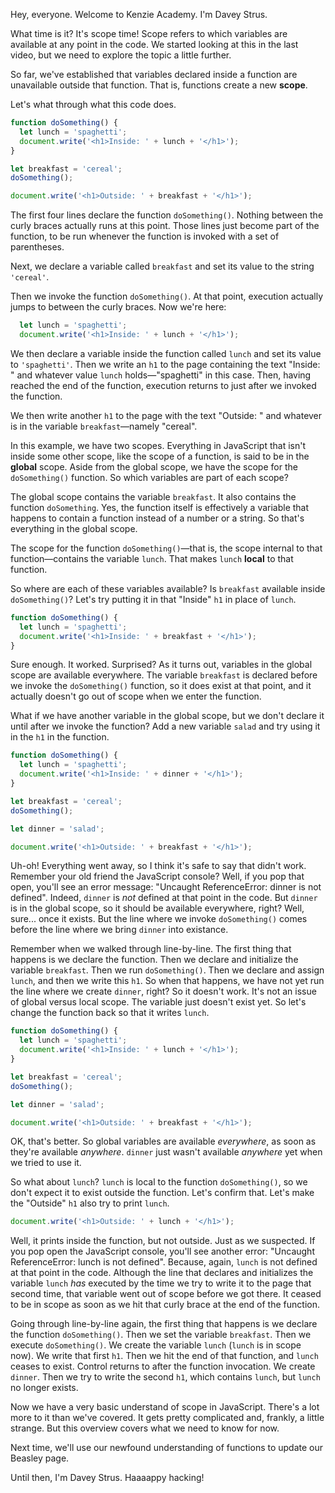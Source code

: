 Hey, everyone. Welcome to Kenzie Academy. I'm Davey Strus.

What time is it? It's scope time! Scope refers to which variables are available at any point in the code. We started looking at this in the last video, but we need to explore the topic a little further.

So far, we've established that variables declared inside a function are unavailable outside that function. That is, functions create a new **scope**.

Let's what through what this code does.

```js
function doSomething() {
  let lunch = 'spaghetti';
  document.write('<h1>Inside: ' + lunch + '</h1>');
}

let breakfast = 'cereal';
doSomething();

document.write('<h1>Outside: ' + breakfast + '</h1>');
```

The first four lines declare the function `doSomething()`. Nothing between the curly braces actually runs at this point. Those lines just become part of the function, to be run whenever the function is invoked with a set of parentheses.

Next, we declare a variable called `breakfast` and set its value to the string `'cereal'`.

Then we invoke the function `doSomething()`. At that point, execution actually jumps to between the curly braces. Now we're here:

```js
  let lunch = 'spaghetti';
  document.write('<h1>Inside: ' + lunch + '</h1>');
```

We then declare a variable inside the function called `lunch` and set its value to `'spaghetti'`. Then we write an `h1` to the page containing the text "Inside: " and whatever value `lunch` holds&mdash;"spaghetti" in this case. Then, having reached the end of the function, execution returns to just after we invoked the function.

We then write another `h1` to the page with the text "Outside: " and whatever is in the variable `breakfast`&mdash;namely "cereal".

In this example, we have two scopes. Everything in JavaScript that isn't inside some other scope, like the scope of a function, is said to be in the **global** scope. Aside from the global scope, we have the scope for the `doSomething()` function. So which variables are part of each scope?

The global scope contains the variable `breakfast`. It also contains the function `doSomething`. Yes, the function itself is effectively a variable that happens to contain a function instead of a number or a string. So that's everything in the global scope.

The scope for the function `doSomething()`&mdash;that is, the scope internal to that function&mdash;contains the variable `lunch`. That makes `lunch` **local** to that function.

So where are each of these variables available? Is `breakfast` available inside `doSomething()`? Let's try putting it in that "Inside" `h1` in place of `lunch`.

```js
function doSomething() {
  let lunch = 'spaghetti';
  document.write('<h1>Inside: ' + breakfast + '</h1>');
}
```

Sure enough. It worked. Surprised? As it turns out, variables in the global scope are available everywhere. The variable `breakfast` is declared before we invoke the `doSomething()` function, so it does exist at that point, and it actually doesn't go out of scope when we enter the function.

What if we have another variable in the global scope, but we don't declare it until after we invoke the function? Add a new variable `salad` and try using it in the `h1` in the function.

```js
function doSomething() {
  let lunch = 'spaghetti';
  document.write('<h1>Inside: ' + dinner + '</h1>');
}

let breakfast = 'cereal';
doSomething();

let dinner = 'salad';

document.write('<h1>Outside: ' + breakfast + '</h1>');
```

Uh-oh! Everything went away, so I think it's safe to say that didn't work. Remember your old friend the JavaScript console? Well, if you pop that open, you'll see an error message: "Uncaught ReferenceError: dinner is not defined". Indeed, `dinner` is _not_ defined at that point in the code. But `dinner` is in the global scope, so it should be available everywhere, right? Well, sure... once it exists. But the line where we invoke `doSomething()` comes before the line where we bring `dinner` into existance.

Remember when we walked through line-by-line. The first thing that happens is we declare the function. Then we declare and initialize the variable `breakfast`. Then we run `doSomething()`. Then we declare and assign `lunch`, and then we write this `h1`. So when that happens, we have not yet run the line where we create `dinner`, right? So it doesn't work. It's not an issue of global versus local scope. The variable just doesn't exist yet. So let's change the function back so that it writes `lunch`.

```js
function doSomething() {
  let lunch = 'spaghetti';
  document.write('<h1>Inside: ' + lunch + '</h1>');
}

let breakfast = 'cereal';
doSomething();

let dinner = 'salad';

document.write('<h1>Outside: ' + breakfast + '</h1>');
```

OK, that's better. So global variables are available _everywhere_, as soon as they're available _anywhere_. `dinner` just wasn't available _anywhere_ yet when we tried to use it.

So what about `lunch`? `lunch` is local to the function `doSomething()`, so we don't expect it to exist outside the function. Let's confirm that. Let's make the "Outside" `h1` also try to print `lunch`.

```js
document.write('<h1>Outside: ' + lunch + '</h1>');
```

Well, it prints inside the function, but not outside. Just as we suspected. If you pop open the JavaScript console, you'll see another error: "Uncaught ReferenceError: lunch is not defined". Because, again, `lunch` is not defined at that point in the code. Although the line that declares and initializes the variable `lunch` _has_ executed by the time we try to write it to the page that second time, that variable went out of scope before we got there. It ceased to be in scope as soon as we hit that curly brace at the end of the function.

Going through line-by-line again, the first thing that happens is we declare the function `doSomething()`. Then we set the variable `breakfast`. Then we execute `doSomething()`. We create the variable `lunch` (`lunch` is in scope now). We write that first `h1`. Then we hit the end of that function, and `lunch` ceases to exist. Control returns to after the function invocation. We create `dinner`. Then we try to write the second `h1`, which contains `lunch`, but `lunch` no longer exists.

Now we have a very basic understand of scope in JavaScript. There's a lot more to it than we've covered. It gets pretty complicated and, frankly, a little strange. But this overview covers what we need to know for now.

Next time, we'll use our newfound understanding of functions to update our Beasley page.

Until then, I'm Davey Strus. Haaaappy hacking!
